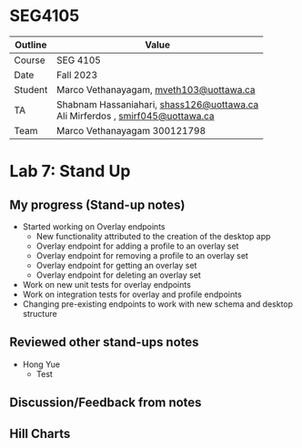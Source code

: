 # SEG4105

| Outline | Value |
| --- | --- |
| Course | SEG 4105 |
| Date | Fall 2023 |
| Student | Marco Vethanayagam, mveth103@uottawa.ca |
| TA | Shabnam Hassaniahari, shass126@uottawa.ca <br> Ali Mirferdos , smirf045@uottawa.ca| 
| Team | Marco Vethanayagam 300121798 <br>|

# Lab 7: Stand Up

## My progress (Stand-up notes)
- Started working on Overlay endpoints
  - New functionality attributed to the creation of the desktop app
  - Overlay endpoint for adding a profile to an overlay set
  - Overlay endpoint for removing a profile to an overlay set
  - Overlay endpoint for getting an overlay set
  - Overlay endpoint for deleting an overlay set
-  Work on new unit tests for overlay endpoints
-  Work on integration tests for overlay and profile endpoints
-  Changing pre-existing endpoints to work with new schema and desktop structure

## Reviewed other stand-ups notes
- Hong Yue
    - Test

## Discussion/Feedback from notes

## Hill Charts
